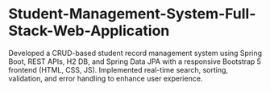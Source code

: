 # Student-Management-System-Full-Stack-Web-Application
Developed a CRUD-based student record management system using Spring Boot, REST APIs, H2 DB, and Spring Data JPA with a responsive Bootstrap 5 frontend (HTML, CSS, JS). Implemented real-time search, sorting, validation, and error handling to enhance user experience.
